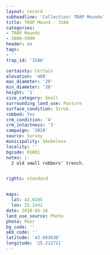 ```yaml
---
layout: record
subheadline: 'Collection: TRAP Mounds'
title: TRAP Mound - 3186
categories:
- TRAP Mounds
- 3000-3999
header: no
tags:
- ''
trap_id: '3186'

certainty: Certain
elevation: '488'
max_diameter: '20'
min_diameter: '20'
height: '1'
size_category: Small
surrounding_land_use: Pasture
surface_condition: Scrub
robbed: Yes
crm_condition: '4'
crm_intactness: '3'
campaign: '2010'
source: Survey
municipality: Skobelevo
locality: ''
bgcode: DS001
notes: |-
  2 old small robbers' trench.


rights: standard


maps:
  lat: 42.6285
  lon: 25.2442
date: 2018-05-16
land_use_source: Photo
photo: Poor
bg_code: ''
akb_code: ''
latitude: '42.683636'
longitude: '25.212711'
---
```

